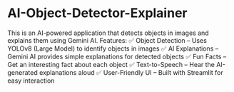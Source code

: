 # AI-Object-Detector-Explainer
This is an AI-powered application that detects objects in images and explains them using Gemini AI.
Features:
✅ Object Detection – Uses YOLOv8 (Large Model) to identify objects in images
✅ AI Explanations – Gemini AI provides simple explanations for detected objects
✅ Fun Facts – Get an interesting fact about each object
✅ Text-to-Speech – Hear the AI-generated explanations aloud
✅ User-Friendly UI – Built with Streamlit for easy interaction
